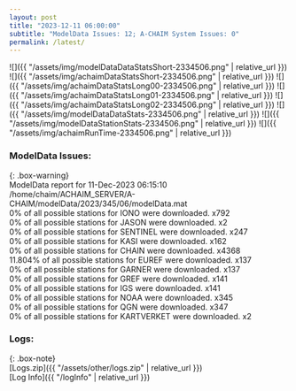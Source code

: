 ```yaml
---
layout: post
title: "2023-12-11 06:00:00"
subtitle: "ModelData Issues: 12; A-CHAIM System Issues: 0"
permalink: /latest/
---
```


![]({{ "/assets/img/modelDataDataStatsShort-2334506.png" | relative_url }})
![]({{ "/assets/img/achaimDataStatsShort-2334506.png" | relative_url }})
![]({{ "/assets/img/achaimDataStatsLong00-2334506.png" | relative_url }})
![]({{ "/assets/img/achaimDataStatsLong01-2334506.png" | relative_url }})
![]({{ "/assets/img/achaimDataStatsLong02-2334506.png" | relative_url }})
![]({{ "/assets/img/modelDataDataStats-2334506.png" | relative_url }})
![]({{ "/assets/img/modelDataStationStats-2334506.png" | relative_url }})
![]({{ "/assets/img/achaimRunTime-2334506.png" | relative_url }})


### ModelData Issues:  
  
{: .box-warning}  
 ModelData report for 11-Dec-2023 06:15:10   
 /home/chaim/ACHAIM_SERVER/A-CHAIM/modelData/2023/345/06/modelData.mat   
 0% of all possible stations for IONO were downloaded. x792   
 0% of all possible stations for JASON were downloaded. x2   
 0% of all possible stations for SENTINEL were downloaded. x247   
 0% of all possible stations for KASI were downloaded. x162   
 0% of all possible stations for CHAIN were downloaded. x4368   
 11.804% of all possible stations for EUREF were downloaded. x137   
 0% of all possible stations for GARNER were downloaded. x137   
 0% of all possible stations for GREF were downloaded. x141   
 0% of all possible stations for IGS were downloaded. x141   
 0% of all possible stations for NOAA were downloaded. x345   
 0% of all possible stations for QGN were downloaded. x347   
 0% of all possible stations for KARTVERKET were downloaded. x2   
  


### Logs:  
  
{: .box-note}  
[Logs.zip]({{ "/assets/other/logs.zip" | relative_url }})  
[Log Info]({{ "/logInfo" | relative_url }})  
